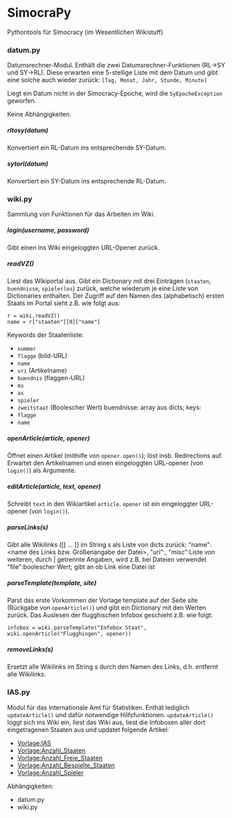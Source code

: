 # SimocraPy
Pythontools für Simocracy (im Wesentlichen Wikistuff)

### datum.py
Datumsrechner-Modul.
Enthält die zwei Datumsrechner-Funktionen (RL->SY und SY->RL).
Diese erwarten eine 5-stellige Liste mit dem Datum und gibt eine solche auch wieder zurück:
`[Tag, Monat, Jahr, Stunde, Minute]`

Liegt ein Datum nicht in der Simocracy-Epoche, wird die `SyEpocheException` geworfen.

Keine Abhängigkeiten.


##### rltosy(datum)
Konvertiert ein RL-Datum ins entsprechende SY-Datum.


##### sytorl(datum)
Konvertiert ein SY-Datum ins entsprechende RL-Datum.



### wiki.py
Sammlung von Funktionen für das Arbeiten im Wiki.


##### login(username, password)
Gibt einen ins Wiki eingeloggten URL-Opener zurück.


##### readVZ()
Liest das Wikiportal aus.
Gibt ein Dictionary mit drei Einträgen (`staaten`, `buendnisse`, `spielerlos`) zurück, welche wiederum je eine Liste von Dictionaries enthalten.
Der Zugriff auf den Namen des (alphabetisch) ersten Staats im Portal sieht z.B. wie folgt aus:
```
r = wiki.readVZ()
name = r["staaten"][0]["name"]
```

Keywords der Staatenliste:
* `nummer`
* `flagge` (bild-URL)
* `name`
* `uri` (Artikelname)
* `buendnis` (flaggen-URL)
* `ms`
* `as`
* `spieler`
* `zweitstaat` (Boolescher Wert)
buendnisse: array aus dicts; keys:
* `flagge`
* `name`


##### openArticle(article, opener)
Öffnet einen Artikel (mithilfe von `opener.open()`); löst insb. Redirections auf.
Erwartet den Artikelnamen und einen eingeloggten URL-opener (von `login()`) als Argumente.


##### editArticle(article, text, opener)
Schreibt `text` in den Wikiartikel `article`. `opener` ist ein eingeloggter URL-opener (von `login()`).


##### parseLinks(s)
Gibt alle Wikilinks ([[ ... ]] im String s als Liste von dicts zurück:
"name":<name des Links bzw. Größenangabe der Datei>,
"uri":<Ziel des Links>,
"misc":Liste von weiteren, durch | getrennte Angaben, wird z.B. bei Dateien verwendet
"file":boolescher Wert; gibt an ob Link eine Datei ist


##### parseTemplate(template, site)
Parst das erste Vorkommen der Vorlage template auf der Seite site (Rückgabe von `openArticle()`) und gibt ein Dictionary mit den Werten zurück.
Das Auslesen der flugghischen Infobox geschieht z.B. wie folgt:
```
infobox = wiki.parseTemplate("Infobox Staat", wiki.openArticle("Flugghingen", opener))
```


##### removeLinks(s)
Ersetzt alle Wikilinks im String s durch den Namen des Links,
d.h. entfernt alle Wikilinks.


### IAS.py
Modul für das Internationale Amt für Statistiken. Enthät lediglich `updateArticle()` und dafür notwendige Hilfsfunktionen.
`updateArticle()` loggt sich ins Wiki ein, liest das Wiki aus, liest die Infoboxen aller dort eingetragenen Staaten aus und updatet folgende Artikel:
* [Vorlage:IAS](simocracy.de/Vorlage:IAS)
* [Vorlage:Anzahl_Staaten](simocracy.de/Vorlage:Anzahl_Staaten)
* [Vorlage:Anzahl_Freie_Staaten](simocracy.de/Vorlage:Anzahl_Freie_Staaten)
* [Vorlage:Anzahl_Bespielte_Staaten](simocracy.de/Vorlage:Anzahl_Bespielte_Staaten)
* [Vorlage:Anzahl_Spieler](simocracy.de/Vorlage:Anzahl_Spieler)

Abhängigkeiten:
* datum.py
* wiki.py
